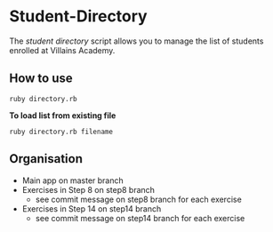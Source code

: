 # Student-Directory #

The *student directory* script allows you to manage the list of students enrolled at Villains Academy.

## How to use ##

```shell
ruby directory.rb
```

**To load list from existing file**

```shell
ruby directory.rb filename
```

## Organisation ##
  * Main app on master branch
  * Exercises in Step 8 on step8 branch
    * see commit message on step8 branch for each exercise
  * Exercises in Step 14 on step14 branch
    * see commit message on step14 branch for each exercise
